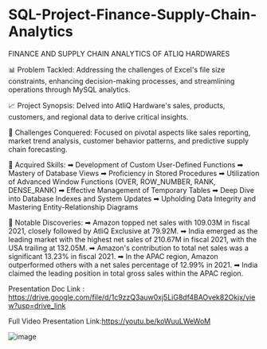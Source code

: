 # SQL-Project-Finance-Supply-Chain-Analytics
FINANCE AND SUPPLY CHAIN ANALYTICS OF ATLIQ HARDWARES

📊 Problem Tackled: Addressing the challenges of Excel's file size constraints, enhancing decision-making processes, and streamlining operations through MySQL analytics.

📈 Project Synopsis: Delved into AtliQ Hardware's sales, products, customers, and regional data to derive critical insights.

🎯 Challenges Conquered: Focused on pivotal aspects like sales reporting, market trend analysis, customer behavior patterns, and predictive supply chain forecasting.

🔑 Acquired Skills:
➡ Development of Custom User-Defined Functions
➡ Mastery of Database Views
➡ Proficiency in Stored Procedures
➡ Utilization of Advanced Window Functions (OVER, ROW_NUMBER, RANK, DENSE_RANK)
➡ Effective Management of Temporary Tables
➡ Deep Dive into Database Indexes and System Updates
➡ Upholding Data Integrity and Mastering Entity-Relationship Diagrams

🔄 Notable Discoveries:
➡ Amazon topped net sales with 109.03M in fiscal 2021, closely followed by AtliQ Exclusive at 79.92M.
➡ India emerged as the leading market with the highest net sales of 210.67M in fiscal 2021, with the USA trailing at 132.05M.
➡ Amazon's contribution to total net sales was a significant 13.23% in fiscal 2021.
➡ In the APAC region, Amazon outperformed others with a net sales percentage of 12.99% in 2021.
➡ India claimed the leading position in total gross sales within the APAC region.

Presentation Doc Link : https://drive.google.com/file/d/1c9zzQ3auw0xj5LiG8df4BAOvek82Okjx/view?usp=drive_link

Full Video Presentation Link:https://youtu.be/koWuuLWeWoM

![image](https://github.com/SatyaJammu3/SQL-Project-Finance-Supply-Chain-Analytics/assets/153366424/11d52f9f-017a-4b1d-a7dd-b71fe41d3ce0)

